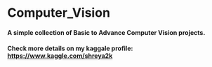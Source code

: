 # Computer_Vision
#### A simple collection of Basic to Advance Computer Vision projects.
#### Check more details on my kaggale profile:  https://www.kaggle.com/shreya2k

